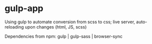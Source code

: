# gulp-app
Using gulp to automate conversion from scss to css; live server, auto-reloading upon changes (html, JS, scss)

Dependencies from npm: gulp | gulp-sass | browser-sync
